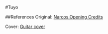 #Tuyo

##References
Original:
[Narcos Opening Credits](http://www.youtube.com/watch?v=PtJ6yAGjsIs "Narcos Opening Credits")

Cover:
[Guitar cover](http://www.youtube.com/watch?v=_vjWiZQWf7M "Guitar cover")
